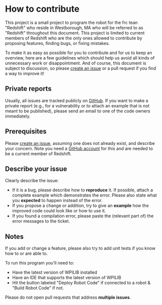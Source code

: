 # How to contribute

This project is a small project to program the robot for the frc tean "Redshift" who reside in Westborough, MA who will be referred to as "Redshift" throughout this document. This project is limited to current members of Redshift who are the only ones allowed to contribute by proposing features, finding bugs, or fixing  mistakes.

To make it as easy as possible for you to contribute and for us to keep an overview, here are a few guidelines which should help us avoid all kinds of unnecessary work or disappointment. And of course, this document is subject to discussion, so please [create an issue](https://github.com/FRC4048/FRC2025_Java/issues/new?template=Blank+issue) or a pull request if you find a way to improve it!

## Private reports

Usually, all issues are tracked publicly on [GitHub](https://github.com/FRC4048/FRC2025_Java/issues). If you want to make a private report (e.g., for a vulnerability or to attach an example that is not meant to be published), please send an email to one of the code owners immediately.

## Prerequisites

Please [create an issue](https://github.com/FRC4048/FRC2025_Java/issues/new?template=Blank+issue), assuming one does not already exist, and describe your concern. Note you need a [GitHub account](https://github.com/signup/free) for this and are needed to be a current member of Redshift.

## Describe your issue

Clearly describe the issue:

- If it is a bug, please describe how to **reproduce** it. If possible, attach a complete example which demonstrates the error. Please also state what you **expected** to happen instead of the error.
- If you propose a change or addition, try to give an **example** how the improved code could look like or how to use it.
- If you found a compilation error, please paste the (relevant part of) the error messages to the ticket.

## Notes

   If you add or change a feature, please also try to add unit tests if you know how to or are able to.

   To run this program you'll need to:

   - Have the latest version of WPILIB installed
   - Have an IDE that supports the latest version of WPILIB
   - Hit the button labeled "Deploy Robot Code" if connected to a robot & "Build Robot Code" if not.
   
   Please do not open pull requests that address **multiple issues**.
